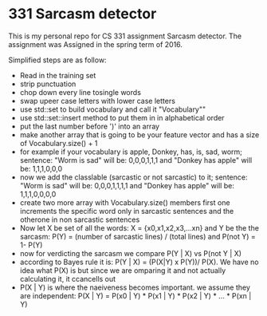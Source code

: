 # 331 Sarcasm detector

This is my personal repo for CS 331 assignment Sarcasm detector. The assignment was Assigned in the spring term of 2016.

Simplified steps are as follow:

- Read in the training set
- strip punctuation
- chop down every line tosingle words
- swap upeer case letters with lower case letters
- use std::set to build vocabulary and call it "Vocabulary""
- use std::set::insert method to put them in in alphabetical order
- put the last number before ')' into an array
- make another array that is going to be your feature vector and has a size of Vocabulary.size() + 1
- for example if your vocabulary is apple, Donkey, has, is, sad, worm; sentence: "Worm is sad" will be: 0,0,0,1,1,1 and "Donkey has apple" will be: 1,1,1,0,0,0
- now we add the classlable (sarcastic or not sarcastic) to it; sentence: "Worm is sad" will be: 0,0,0,1,1,1,1 and "Donkey has apple" will be: 1,1,1,0,0,0,0
- create two more array with Vocabulary.size() members first one increments the specific word only in sarcastic sentences and the otherone in non sarcastic sentences
- Now let X be set of all the words: X = {x0,x1,x2,x3,...xn} and Y be the the sarcasm: P(Y) = (number of sarcastic lines) / (total lines) and P(not Y) = 1- P(Y)
- now for verdicting the sarcasm we compare P(Y | X) vs P(not Y | X)
- according to Bayes rule it is: P(Y | X) = (P(X|Y) x P(Y))/ P(X). We have no idea what P(X) is but since we are omparing it and not actually calculating it, it ccancells out
- P(X | Y) is where the naeiveness becomes important. we assume they are independent: P(X | Y) = P(x0 | Y) * P(x1 | Y) * P(x2 | Y) * ... * P(xn | Y) 